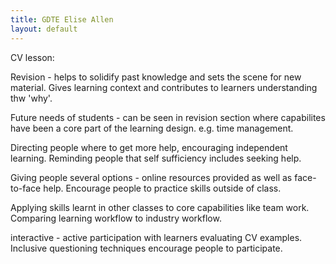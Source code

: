 ```yaml
---
title: GDTE Elise Allen
layout: default
---
```


CV lesson:

Revision - helps to solidify past knowledge and sets the scene for new material. Gives learning context and contributes to learners understanding thw 'why'.

Future needs of students - can be seen in revision section where capabilites have been a core part of the learning design. e.g. time management. 

Directing people where to get more help, encouraging independent learning. Reminding people that self sufficiency includes seeking help.

Giving people several options - online resources provided as well as face-to-face help. Encourage people to practice skills outside of class.

Applying skills learnt in other classes to core capabilities like team work. Comparing learning workflow to industry workflow.

interactive - active participation with learners evaluating CV examples. Inclusive questioning techniques encourage people to participate.